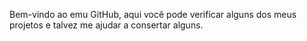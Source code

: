 Bem-vindo ao emu GitHub, aqui você pode verificar alguns dos meus projetos e talvez me ajudar a consertar alguns.
